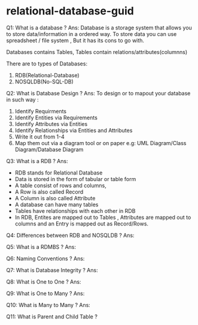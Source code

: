 # relational-database-guid

Q1: What is a database ?
Ans: Database is a storage system that allows you to store data/information in a ordered way. 
To store data you can use spreadsheet / file system , But it has its cons to go with.

Databases contains Tables, Tables contain relations/attributes(columnns)

There are to types of Databases: 
1) RDB(Relational-Database)
2) NOSQLDB(No-SQL-DB)

Q2: What is Database Design ?
Ans: To design or to mapout your database in such way :
1) Identify Requirments
2) Identify Entities via Requirements
3) Identify Attributes via Entities
4) Identify Relationships via Entities and Attributes
5) Write it out from 1-4
6) Map them out via a diagram tool or on paper e.g: UML Diagram/Class Diagram/Database Diagram

Q3: What is a RDB ?
Ans: 
- RDB stands for Relational Database
- Data is stored in the form of tabular or table form
- A table consist of rows and columns,
- A Row is also called Record
- A Column is also called Attribute
- A database can have many tables
- Tables have relationships with each other in RDB
- In RDB, Entites are mapped out to Tables , Attributes are mapped out to columns and an Entry is mapped out as Record/Rows.

Q4: Differences between RDB and NOSQLDB ?
Ans: 

Q5: What is a RDMBS ?
Ans:

Q6: Naming Conventions ?
Ans:

Q7: What is Database Integrity ?
Ans:

Q8: What is One to One ?
Ans:

Q9: What is One to Many ?
Ans:

Q10: What is Many to Many ?
Ans:

Q11: What is Parent and Child Table ?
